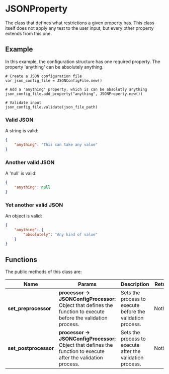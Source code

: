 # JSONProperty

The class that defines what restrictions a given property has. This class itself does not apply any test to the user input, but every other property extends from this one.

## Example

In this example, the configuration structure has one required property. The property 'anything' can be absolutely anything.

```GDScript
# Create a JSON configuration file
var json_config_file = JSONConfigFile.new()

# Add a 'anything' property, which is can be absolutly anything
json_config_file.add_property("anything", JSONProperty.new())

# Validate input
json_config_file.validate(json_file_path)
```

### Valid JSON

A string is valid:

```JSON
{
    "anything": "This can take any value"
}
```

### Another valid JSON

A 'null' is valid:

```JSON
{
    "anything": null
}
```

### Yet another valid JSON

An object is valid:

```JSON
{
    "anything": {
        "absolutely": "Any kind of value"
    }
}
```

## Functions

The public methods of this class are:

| Name | Params | Description | Returns |
|-|-|-|-|
| **set_preprocessor** | **processor -> JSONConfigProcessor:** <br> Object that defines the function to execute before the validation process. | Sets the process to execute before the validation process. | Nothing. |
| **set_postprocessor** | **processor -> JSONConfigProcessor:** <br> Object that defines the function to execute after the validation process. | Sets the process to execute after the validation process. | Nothing. |
